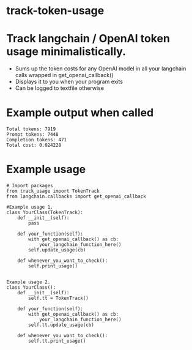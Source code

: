 # track-token-usage
# Track langchain / OpenAI token usage minimalistically.
  - Sums up the token costs for any OpenAI model in all your langchain calls wrapped in get_openai_callback()
  - Displays it to you when your program exits
  - Can be logged to textfile otherwise

# Example output when called
```
Total tokens: 7919
Prompt tokens: 7448
Completion tokens: 471
Total cost: 0.024228
```

# Example usage
```
# Import packages
from track_usage import TokenTrack
from langchain.callbacks import get_openai_callback

#Example usage 1.
class YourClass(TokenTrack):
    def __init__(self):
        pass

    def your_function(self):
        with get_openai_callback() as cb:        
            your_langchain_function_here()
        self.update_usage(cb)

    def whenever_you_want_to_check():
        self.print_usage()


Example usage 2.
class YourClass():
    def __init__(self):
        self.tt = TokenTrack()

    def your_function(self):
        with get_openai_callback() as cb:
            your_langchain_function_here()
        self.tt.update_usage(cb)

    def whenever_you_want_to_check():
        self.tt.print_usage()

```
